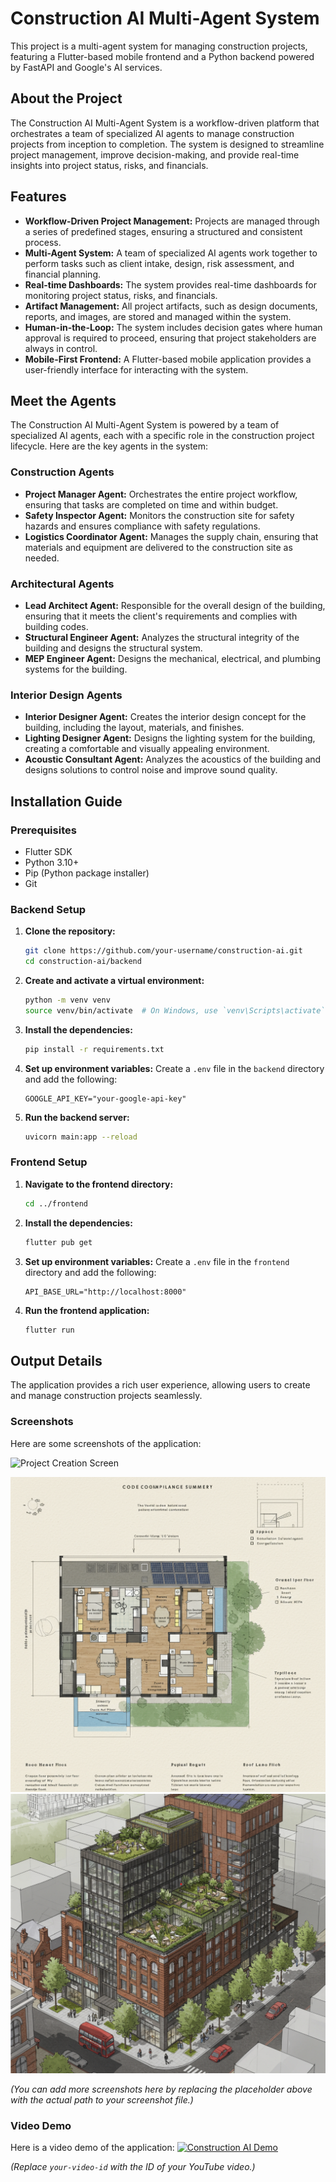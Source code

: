 # Construction AI Multi-Agent System

This project is a multi-agent system for managing construction projects, featuring a Flutter-based mobile frontend and a Python backend powered by FastAPI and Google's AI services.

## About the Project

The Construction AI Multi-Agent System is a workflow-driven platform that orchestrates a team of specialized AI agents to manage construction projects from inception to completion. The system is designed to streamline project management, improve decision-making, and provide real-time insights into project status, risks, and financials.

## Features

- **Workflow-Driven Project Management:** Projects are managed through a series of predefined stages, ensuring a structured and consistent process.
- **Multi-Agent System:** A team of specialized AI agents work together to perform tasks such as client intake, design, risk assessment, and financial planning.
- **Real-time Dashboards:** The system provides real-time dashboards for monitoring project status, risks, and financials.
- **Artifact Management:** All project artifacts, such as design documents, reports, and images, are stored and managed within the system.
- **Human-in-the-Loop:** The system includes decision gates where human approval is required to proceed, ensuring that project stakeholders are always in control.
- **Mobile-First Frontend:** A Flutter-based mobile application provides a user-friendly interface for interacting with the system.

## Meet the Agents

The Construction AI Multi-Agent System is powered by a team of specialized AI agents, each with a specific role in the construction project lifecycle. Here are the key agents in the system:

### Construction Agents

- **Project Manager Agent:** Orchestrates the entire project workflow, ensuring that tasks are completed on time and within budget.
- **Safety Inspector Agent:** Monitors the construction site for safety hazards and ensures compliance with safety regulations.
- **Logistics Coordinator Agent:** Manages the supply chain, ensuring that materials and equipment are delivered to the construction site as needed.

### Architectural Agents

- **Lead Architect Agent:** Responsible for the overall design of the building, ensuring that it meets the client's requirements and complies with building codes.
- **Structural Engineer Agent:** Analyzes the structural integrity of the building and designs the structural system.
- **MEP Engineer Agent:** Designs the mechanical, electrical, and plumbing systems for the building.

### Interior Design Agents

- **Interior Designer Agent:** Creates the interior design concept for the building, including the layout, materials, and finishes.
- **Lighting Designer Agent:** Designs the lighting system for the building, creating a comfortable and visually appealing environment.
- **Acoustic Consultant Agent:** Analyzes the acoustics of the building and designs solutions to control noise and improve sound quality.

## Installation Guide

### Prerequisites

- Flutter SDK
- Python 3.10+
- Pip (Python package installer)
- Git

### Backend Setup

1. **Clone the repository:**
   ```bash
   git clone https://github.com/your-username/construction-ai.git
   cd construction-ai/backend
   ```

2. **Create and activate a virtual environment:**
   ```bash
   python -m venv venv
   source venv/bin/activate  # On Windows, use `venv\Scripts\activate`
   ```

3. **Install the dependencies:**
   ```bash
   pip install -r requirements.txt
   ```

4. **Set up environment variables:**
   Create a `.env` file in the `backend` directory and add the following:
   ```
   GOOGLE_API_KEY="your-google-api-key"
   ```

5. **Run the backend server:**
   ```bash
   uvicorn main:app --reload
   ```

### Frontend Setup

1. **Navigate to the frontend directory:**
   ```bash
   cd ../frontend
   ```

2. **Install the dependencies:**
   ```bash
   flutter pub get
   ```

3. **Set up environment variables:**
   Create a `.env` file in the `frontend` directory and add the following:
   ```
   API_BASE_URL="http://localhost:8000"
   ```

4. **Run the frontend application:**
   ```bash
   flutter run
   ```

## Output Details

The application provides a rich user experience, allowing users to create and manage construction projects seamlessly.

### Screenshots

Here are some screenshots of the application:

![Project Creation Screen](screen.png)

![Project Creation Screen](https://github.com/mrmohammadalamin/architect-multi-agent/blob/f7668923424c8bfbc580232151b36d9a18bfe7f4/backend/project_store/4223f937-3d9a-4d26-ba84-409329dce304/stage_12/code_compliance_sheet.png)
![Project Creation Screen](https://github.com/mrmohammadalamin/architect-multi-agent/blob/15e599c455d90eb34305d95f749b76f500b90a42/backend/project_store/4223f937-3d9a-4d26-ba84-409329dce304/stage_10/2025-09-09%20091650.png)


*(You can add more screenshots here by replacing the placeholder above with the actual path to your screenshot file.)*

### Video Demo

Here is a video demo of the application:
[![Construction AI Demo](https://img.youtube.com/vi/MibL8O5Ff_4/0.jpg)](https://www.youtube.com/watch?v=MibL8O5Ff_4)


*(Replace `your-video-id` with the ID of your YouTube video.)*
